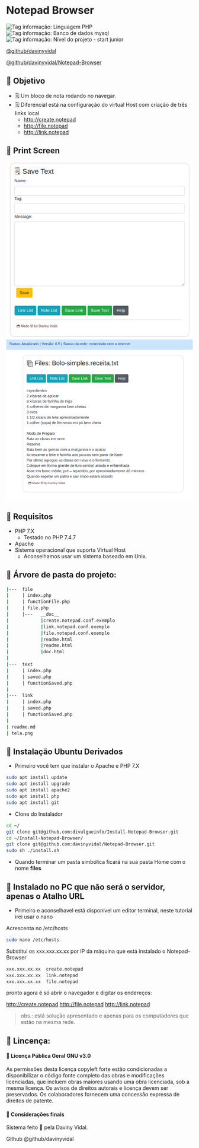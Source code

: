 # Notepad Browser


![Tag informação: Linguagem PHP](https://img.shields.io/badge/Linguagem-PHP-blue) ![Tag informação: Banco de dados mysql](https://img.shields.io/badge/DB-File-brightgreen) ![Tag informação: Nível do projeto - start junior](https://img.shields.io/badge/N%C3%ADvel%20do%20Projeto-Necessidade-yellow)


[@github/davinyvidal](https://github.com/davinyvidal/)

[@github/davinyvidal/Notepad-Browser](https://github.com/davinyvidal/Notepad-Browser)


## 🚀 Objetivo

 - 🗒 Um bloco de nota rodando no navegar.
 - 🗒 Diferencial está na configuração do virtual Host com criação de três links local
    - http://create.notepad
    - http://file.notepad
    - http://link.notepad

## 🎥 Print Screen

![Print Screen](./tela.png)
![Print Screen](./tela2.png)

## 🔎 Requisitos

* PHP 7.X
  * Testado no PHP 7.4.7
* Apache
* Sistema operacional que suporta Virtual Host
    * Aconselhamos usar um sistema baseado em Unix.

## 🎫 Árvore de pasta do projeto:

```bash
|---  file
|     | index.php
|     | functionFile.php
|     | file.php
|     |---   __doc__
|            |create.notepad.conf.exemplo
|            |link.notepad.conf.exemplo
|            |file.notepad.conf.exemplo
|            |readme.html
|            |readme.html
|            |doc.html
|
|---  text
|     | index.php
|     | saved.php
|     | functionSaved.php
|
|---  link
|     | index.php
|     | saved.php
|     | functionSaved.php
|
| readme.md
| tela.png

```

## 💾 Instalação Ubuntu Derivados

- Primeiro você tem que instalar o Apache e PHP 7.X

```bash
sudo apt install update
sudo apt install upgrade
sudo apt install apache2
sudo apt install php
sudo apt install git
```

- Clone do Instalador

```bash
cd ~/
git clone git@github.com:divulgueinfo/Install-Notepad-Browser.git
cd ~/Install-Notepad-Browser/
git clone git@github.com:davinyvidal/Notepad-Browser.git
sudo sh ./install.sh
```

- Quando terminar um pasta simbólica ficará na sua pasta Home com o nome __files__


## 💾 Instalado no PC que não será o servidor, apenas o Atalho URL

- Primeiro e aconselhavel está disponível um editor terminal, neste tutorial irei usar o nano

Acrescenta no /etc/hosts

```bash
sudo nano /etc/hosts
```
Substitui os xxx.xxx.xx.xx por IP da máquina que está instalado o Notepad-Browser

```bash
xxx.xxx.xx.xx  create.notepad
xxx.xxx.xx.xx  link.notepad
xxx.xxx.xx.xx  file.notepad
```
pronto agora é só abrir o navegador e digitar os endereços:

  http://create.notepad
  http://file.notepad
  http://link.notepad


> obs.: está solução apresentado e apenas para os computadores que estão na mesma rede.
## 📜 Lincença:

####  📢 Licença Pública Geral GNU v3.0
As permissões desta licença copyleft forte estão condicionadas a disponibilizar o código fonte completo das obras e modificações licenciadas, que incluem obras maiores usando uma obra licenciada, sob a mesma licença. Os avisos de direitos autorais e licença devem ser preservados. Os colaboradores fornecem uma concessão expressa de direitos de patente.

#### 👩 Considerações finais
Sistema feito 💜 pela Daviny Vidal.

Github @github/davinyvidal
